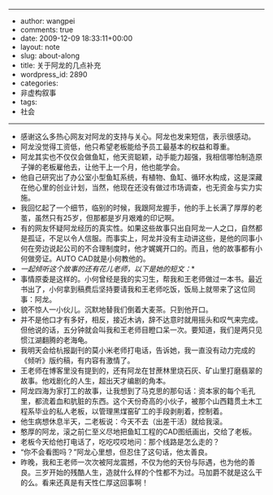 - --
- author: wangpei
- comments: true
- date: 2009-12-09 18:33:11+00:00
- layout: note
- slug: about-along
- title: 关于阿龙的几点补充
- wordpress_id: 2890
- categories:
- 非虚构叙事
- tags:
- 社会
- --
- 感谢这么多热心网友对阿龙的支持与关心。阿龙也发来短信，表示很感动。
- 阿龙没觉得工资低，他只希望老板能给予员工最基本的权益和尊重。
- 阿龙其实也不仅仅会做鱼缸，他天资聪颖，动手能力超强，我相信哪怕制造原子弹的老板雇他去，让他干上一个月，他也能学会。
- 他自己研究出了办公室小型鱼缸系统，有植物、鱼缸、循环水构成，这是深藏在他心里的创业计划，当然，他现在还没有做过市场调查，也无资金与实力实施。
- 我回忆起了一个细节，临别的时候，我跟阿龙握手，他的手上长满了厚厚的老茧，虽然只有25岁，但那都是岁月艰难的印记啊。
- 有的网友怀疑阿龙经历的真实性。如果这些故事只出自阿龙一人之口，自然都是孤证，不足以令人信服。而事实上，阿龙并没有主动讲这些，是他的同事小何在旁边说起公司的不合理制度时，他才娓娓开口的。而且，他的故事都有小何做旁证。AUTO CAD就是小何教他的。
- *一起倾听这个故事的还有花儿老师，以下是她的短文：**
- 事情原委是这样的。小何曾经是我的实习生，帮我和王老师做过一本书。最近书出了，小何拿到稿费后坚持要请我和王老师吃饭，饭局上就带来了这位同事：阿龙。
- 貌不惊人一小伙儿。沉默地替我们倒着大麦茶。只到他开口。
- 并不是他口才有多好，相反，接近木讷，辞不达意时就用摇头和叹气来完成。但他说的话，五分钟就会叫我和王老师目瞪口呆一次。要知道，我们是两只见惯江湖翻腾的老海龟。
- 我明天会给杭报副刊的莫小米老师打电话，告诉她，我一直没有动力完成的《倾听》版约稿，有内容有激情了。
- 王老师在博客里没有提到的，还有阿龙在甘蔗林里烧石灰、矿山里打磨翡翠的故事。他戏剧化的人生，超出天才编剧的角本。
- 阿龙四海为家打工的故事，让我想到了马克思的那句话：资本家的每个毛孔里，都流着血和肮脏的东西。这个天份奇高的小伙子，被那个山西籍贯土木工程系毕业的私人老板，以管理黑煤窑矿工的手段剥削着，控制着。
- 他生病想休息半天，二老板说：今天不去（出差干活）就给我滚。
- 憨厚的阿龙，滚之前仁至义尽地把鱼缸工程的CAD图纸画出，交给了老板。
- 老板今天给他打电话了，吃吃哎哎地问：那个线路是怎么走的？
- “你不会看图吗？”阿龙心里想，但忍住了这句话，他太善良。
- 昨晚，我和王老师一次次被阿龙震撼，不仅为他的天份与际遇，也为他的善良。三岁开始的残酷人生，造就什么样的个性都不为过。马加爵不就是这么干的么。看来还真是有天性仁厚这回事啊！
